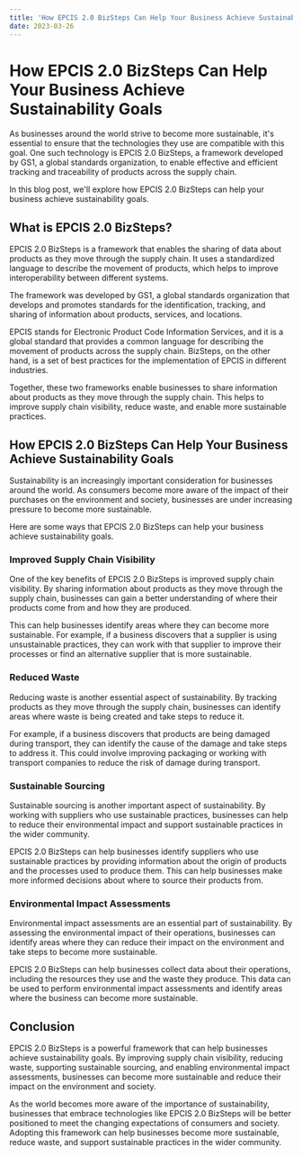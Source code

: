 ```yaml
---
title: 'How EPCIS 2.0 BizSteps Can Help Your Business Achieve Sustainability Goals'
date: 2023-03-26
---
```


# How EPCIS 2.0 BizSteps Can Help Your Business Achieve Sustainability Goals

As businesses around the world strive to become more sustainable, it's essential to ensure that the technologies they use are compatible with this goal. One such technology is EPCIS 2.0 BizSteps, a framework developed by GS1, a global standards organization, to enable effective and efficient tracking and traceability of products across the supply chain.

In this blog post, we'll explore how EPCIS 2.0 BizSteps can help your business achieve sustainability goals.

## What is EPCIS 2.0 BizSteps?

EPCIS 2.0 BizSteps is a framework that enables the sharing of data about products as they move through the supply chain. It uses a standardized language to describe the movement of products, which helps to improve interoperability between different systems.

The framework was developed by GS1, a global standards organization that develops and promotes standards for the identification, tracking, and sharing of information about products, services, and locations.

EPCIS stands for Electronic Product Code Information Services, and it is a global standard that provides a common language for describing the movement of products across the supply chain. BizSteps, on the other hand, is a set of best practices for the implementation of EPCIS in different industries.

Together, these two frameworks enable businesses to share information about products as they move through the supply chain. This helps to improve supply chain visibility, reduce waste, and enable more sustainable practices.

## How EPCIS 2.0 BizSteps Can Help Your Business Achieve Sustainability Goals

Sustainability is an increasingly important consideration for businesses around the world. As consumers become more aware of the impact of their purchases on the environment and society, businesses are under increasing pressure to become more sustainable.

Here are some ways that EPCIS 2.0 BizSteps can help your business achieve sustainability goals.

### Improved Supply Chain Visibility

One of the key benefits of EPCIS 2.0 BizSteps is improved supply chain visibility. By sharing information about products as they move through the supply chain, businesses can gain a better understanding of where their products come from and how they are produced.

This can help businesses identify areas where they can become more sustainable. For example, if a business discovers that a supplier is using unsustainable practices, they can work with that supplier to improve their processes or find an alternative supplier that is more sustainable.

### Reduced Waste

Reducing waste is another essential aspect of sustainability. By tracking products as they move through the supply chain, businesses can identify areas where waste is being created and take steps to reduce it.

For example, if a business discovers that products are being damaged during transport, they can identify the cause of the damage and take steps to address it. This could involve improving packaging or working with transport companies to reduce the risk of damage during transport.

### Sustainable Sourcing

Sustainable sourcing is another important aspect of sustainability. By working with suppliers who use sustainable practices, businesses can help to reduce their environmental impact and support sustainable practices in the wider community.

EPCIS 2.0 BizSteps can help businesses identify suppliers who use sustainable practices by providing information about the origin of products and the processes used to produce them. This can help businesses make more informed decisions about where to source their products from.

### Environmental Impact Assessments

Environmental impact assessments are an essential part of sustainability. By assessing the environmental impact of their operations, businesses can identify areas where they can reduce their impact on the environment and take steps to become more sustainable.

EPCIS 2.0 BizSteps can help businesses collect data about their operations, including the resources they use and the waste they produce. This data can be used to perform environmental impact assessments and identify areas where the business can become more sustainable.

## Conclusion

EPCIS 2.0 BizSteps is a powerful framework that can help businesses achieve sustainability goals. By improving supply chain visibility, reducing waste, supporting sustainable sourcing, and enabling environmental impact assessments, businesses can become more sustainable and reduce their impact on the environment and society.

As the world becomes more aware of the importance of sustainability, businesses that embrace technologies like EPCIS 2.0 BizSteps will be better positioned to meet the changing expectations of consumers and society. Adopting this framework can help businesses become more sustainable, reduce waste, and support sustainable practices in the wider community.
